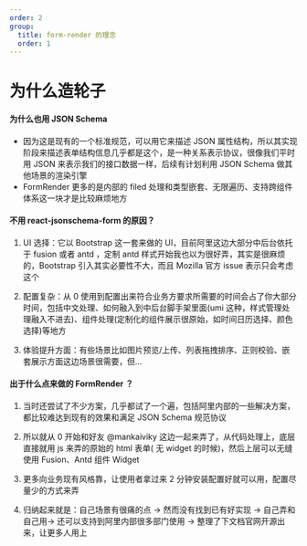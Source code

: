 ```yaml
---
order: 2
group:
  title: form-render 的理念
  order: 1
---
```


# 为什么造轮子

#### 为什么也用 JSON Schema

- 因为这是现有的一个标准规范，可以用它来描述 JSON 属性结构，所以其实现阶段来描述表单结构信息几乎都是这个，是一种关系表示协议，很像我们平时用 JSON 来表示我们的接口数据一样，后续有计划利用 JSON Schema 做其他场景的渲染引擎
- FormRender 更多的是内部的 filed 处理和类型嵌套、无限遍历、支持跨组件体系这一块才是比较麻烦地方

#### 不用 react-jsonschema-form 的原因？

1. UI 选择：它以 Bootstrap 这一套来做的 UI，目前阿里这边大部分中后台依托于 fusion 或者 antd ，定制 antd 样式开始我也以为很好弄，其实是很麻烦的，Bootstrap 引入其实必要性不大，而且 Mozilla 官方 issue 表示只会考虑这个

2. 配置复杂：从 0 使用到配置出来符合业务方要求所需要的时间会占了你大部分时间，包括中文处理、如何融入到中后台脚手架里面(umi 这种，样式管理处理融入不进去)、组件处理(定制化的组件展示很原始，如时间日历选择、颜色选择)等地方

3. 体验提升方面：有些场景比如图片预览/上传、列表拖拽排序、正则校验、嵌套展示方面这边场景很需要，但...

#### 出于什么点来做的 FormRender ？

1. 当时还尝试了不少方案，几乎都试了一个遍，包括阿里内部的一些解决方案，都比较难达到现有的效果和满足 JSON Schema 规范协议

2. 所以就从 0 开始和好友 @mankaiviky 这边一起来弄了，从代码处理上，底层直接就用 js 来弄的原始的 html 表单( 无 widget 的时候)，然后上层可以无缝使用 Fusion、Antd 组件 Widget

3. 更多向业务现有风格靠，让使用者拿过来 2 分钟安装配置好就可以用，配置尽量少的方式来弄

4. 归纳起来就是：自己场景有很痛的点 -> 然而没有找到已有好实现 -> 自己弄和自己用-> 还可以支持到阿里内部很多部门使用 -> 整理了下文档官网开源出来，让更多人用上
